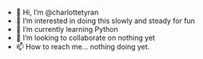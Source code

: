 - 👋 Hi, I’m @charlottetyran
- 👀 I’m interested in doing this slowly and steady for fun
- 🌱 I’m currently learning Python
- 💞️ I’m looking to collaborate on nothing yet
- 📫 How to reach me... nothing doing yet. 

<!---
charlottetyran/charlottetyran is a ✨ special ✨ repository because its `README.md` (this file) appears on your GitHub profile.
You can click the Preview link to take a look at your changes.
--->

